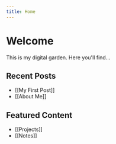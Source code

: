```yaml
---
title: Home
---
```


# Welcome

This is my digital garden. Here you'll find...

## Recent Posts
- [[My First Post]]
- [[About Me]]

## Featured Content
- [[Projects]]
- [[Notes]]